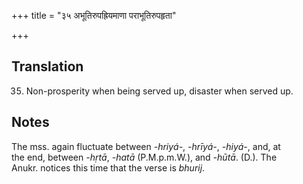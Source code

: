 +++
title = "३५ अभूतिरुपह्रियमाणा पराभूतिरुपहृता"

+++
## Translation
35. Non-prosperity when being served up, disaster when served up.

## Notes
The mss. again fluctuate between *-hriyá-*, *-hrīyá-*, *-hiyá-*, and, at  
the end, between *-hṛtā*, *-hatā* (P.M.p.m.W.), and *-hūtā*. (D.). The  
Anukr. notices this time that the verse is *bhurij*.
